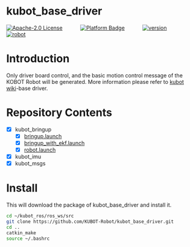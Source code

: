 # kubot_base_driver

[![Apache-2.0 License](https://img.shields.io/badge/license-Apache2.0-purple)](https://opensource.org/licenses/Apache-2.0)
&nbsp;&nbsp;&nbsp;&nbsp;&nbsp;&nbsp;&nbsp;&nbsp;&nbsp;&nbsp;
[![Platform Badge](https://img.shields.io/badge/platform-ROS_Melodic-blue.svg)](http://wiki.ros.org/melodic)
&nbsp;&nbsp;&nbsp;&nbsp;&nbsp;&nbsp;&nbsp;&nbsp;&nbsp;&nbsp;
[![version](https://img.shields.io/badge/version-0.0.1-green)](https://robot.shayangye.com/robots/59)
&nbsp;&nbsp;&nbsp;&nbsp;&nbsp;&nbsp;&nbsp;&nbsp;&nbsp;&nbsp;
[![robot](https://img.shields.io/badge/robot-KUBOT-orange)](http://www.shayangye.com/)
&nbsp;&nbsp;&nbsp;&nbsp;&nbsp;&nbsp;&nbsp;&nbsp;&nbsp;&nbsp;

# Introduction

Only driver board control, and the basic motion control message of the KOBOT Robot will be generated. More information please refer to [kubot wiki](https://github.com/KUBOT-Robot/kubot_ros/wiki)-base driver.

# Repository Contents
- [x] kubot_bringup
	- [x] [bringup.launch](https://github.com/KUBOT-Robot/kubot_ros/wiki/2.1-kubot_bringup)
	- [x] [bringup_with_ekf.launch](https://github.com/KUBOT-Robot/kubot_ros/wiki/2.2-kubot_bringup_ekf)
	- [x] [robot.launch](https://github.com/KUBOT-Robot/kubot_ros/wiki/2.3-kubot_robot)
- [x] kubot_imu
- [x] kubot_msgs

# Install
This will download the package of kubot_base_driver and install it.

```sh
cd ~/kubot_ros/ros_ws/src
git clone https://github.com/KUBOT-Robot/kubot_base_driver.git
cd ..
catkin_make
source ~/.bashrc
```
